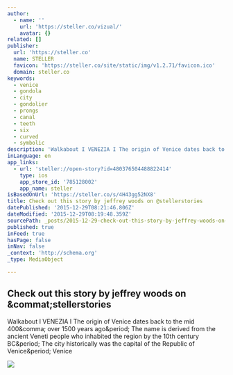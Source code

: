 ```yaml
---
author:
  - name: ''
    url: 'https://steller.co/vizual/'
    avatar: {}
related: []
publisher:
  url: 'https://steller.co'
  name: STELLER
  favicon: 'https://steller.co/site/static/img/v1.2.71/favicon.ico'
  domain: steller.co
keywords:
  - venice
  - gondola
  - city
  - gondolier
  - prongs
  - canal
  - teeth
  - six
  - curved
  - symbolic
description: 'Walkabout I VENEZIA I The origin of Venice dates back to the mid 400, over 1500 years ago. The name is derived from the ancient Veneti people who inhabited the region by the 10th century BC. The city historically was the capital of the Republic of Venice. Venice'
inLanguage: en
app_links:
  - url: 'steller://open-story?id=480376504488822414'
    type: ios
    app_store_id: '785128002'
    app_name: steller
isBasedOnUrl: 'https://steller.co/s/4H43gg52NX8'
title: Check out this story by jeffrey woods on @stellerstories
datePublished: '2015-12-29T08:21:46.806Z'
dateModified: '2015-12-29T08:19:48.359Z'
sourcePath: _posts/2015-12-29-check-out-this-story-by-jeffrey-woods-on-stellerstories.md
published: true
inFeed: true
hasPage: false
inNav: false
_context: 'http://schema.org'
_type: MediaObject

---
```

<article style=""><h1>Check out this story by jeffrey woods on &amp;commat;stellerstories</h1><p>Walkabout I VENEZIA I The origin of Venice dates back to the mid 400&amp;comma; over 1500 years ago&amp;period; The name is derived from the ancient Veneti people who inhabited the region by the 10th century BC&amp;period; The city historically was the capital of the Republic of Venice&amp;period; Venice</p><img src="https://steller.co/stories/480376504488822414/cover?size=640x960" /></article>